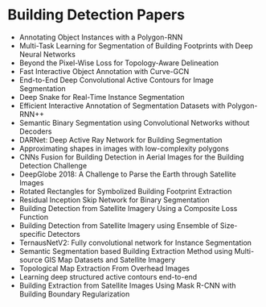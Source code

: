 # Building Detection Papers

<ul>

                             

 <li><a target="_blank" href="https://github.com/manjunath5496/Building-Detection-Papers/blob/master/b(1).pdf" style="text-decoration:none;">Annotating Object Instances with a Polygon-RNN</a></li>

 <li><a target="_blank" href="https://github.com/manjunath5496/Building-Detection-Papers/blob/master/b(2).pdf" style="text-decoration:none;">Multi-Task Learning for Segmentation of Building Footprints with Deep Neural Networks</a></li>

<li><a target="_blank" href="https://github.com/manjunath5496/Building-Detection-Papers/blob/master/b(3).pdf" style="text-decoration:none;">Beyond the Pixel-Wise Loss for Topology-Aware Delineation</a></li>
 <li><a target="_blank" href="https://github.com/manjunath5496/Building-Detection-Papers/blob/master/b(4).pdf" style="text-decoration:none;">Fast Interactive Object Annotation with Curve-GCN</a></li>                              
<li><a target="_blank" href="https://github.com/manjunath5496/Building-Detection-Papers/blob/master/b(5).pdf" style="text-decoration:none;">End-to-End Deep Convolutional Active Contours for Image Segmentation</a></li>
<li><a target="_blank" href="https://github.com/manjunath5496/Building-Detection-Papers/blob/master/b(6).pdf" style="text-decoration:none;">Deep Snake for Real-Time Instance Segmentation</a></li>
 <li><a target="_blank" href="https://github.com/manjunath5496/Building-Detection-Papers/blob/master/b(7).pdf" style="text-decoration:none;">Efficient Interactive Annotation of Segmentation Datasets with Polygon-RNN++</a></li>

 <li><a target="_blank" href="https://github.com/manjunath5496/Building-Detection-Papers/blob/master/b(8).pdf" style="text-decoration:none;"> Semantic Binary Segmentation using Convolutional Networks without Decoders </a></li>
   <li><a target="_blank" href="https://github.com/manjunath5496/Building-Detection-Papers/blob/master/b(9).pdf" style="text-decoration:none;">DARNet: Deep Active Ray Network for Building Segmentation</a></li>
  
   
 <li><a target="_blank" href="https://github.com/manjunath5496/Building-Detection-Papers/blob/master/b(10).pdf" style="text-decoration:none;">Approximating shapes in images with low-complexity polygons </a></li>                              
<li><a target="_blank" href="https://github.com/manjunath5496/Building-Detection-Papers/blob/master/b(11).pdf" style="text-decoration:none;">CNNs Fusion for Building Detection in Aerial Images for the Building Detection Challenge</a></li>
<li><a target="_blank" href="https://github.com/manjunath5496/Building-Detection-Papers/blob/master/b(12).pdf" style="text-decoration:none;">DeepGlobe 2018: A Challenge to Parse the Earth through Satellite Images</a></li>
<li><a target="_blank" href="https://github.com/manjunath5496/Building-Detection-Papers/blob/master/b(13).pdf" style="text-decoration:none;">Rotated Rectangles for Symbolized Building Footprint Extraction</a></li>

<li><a target="_blank" href="https://github.com/manjunath5496/Building-Detection-Papers/blob/master/b(14).pdf" style="text-decoration:none;">Residual Inception Skip Network for Binary Segmentation</a></li>
<li><a target="_blank" href="https://github.com/manjunath5496/Building-Detection-Papers/blob/master/b(15).pdf" style="text-decoration:none;">Building Detection from Satellite Imagery Using a Composite Loss Function</a></li>

<li><a target="_blank" href="https://github.com/manjunath5496/Building-Detection-Papers/blob/master/b(16).pdf" style="text-decoration:none;">Building Detection from Satellite Imagery using Ensemble of Size-specific Detectors</a></li>

<li><a target="_blank" href="https://github.com/manjunath5496/Building-Detection-Papers/blob/master/b(17).pdf" style="text-decoration:none;">TernausNetV2: Fully convolutional network for Instance Segmentation</a></li>

<li><a target="_blank" href="https://github.com/manjunath5496/Building-Detection-Papers/blob/master/b(18).pdf" style="text-decoration:none;">Semantic Segmentation based Building Extraction Method using Multi-source GIS Map Datasets and Satellite Imagery</a></li>
<li><a target="_blank" href="https://github.com/manjunath5496/Building-Detection-Papers/blob/master/b(19).pdf" style="text-decoration:none;">Topological Map Extraction From Overhead Images</a></li>

<li><a target="_blank" href="https://github.com/manjunath5496/Building-Detection-Papers/blob/master/b(20).pdf" style="text-decoration:none;">Learning deep structured active contours end-to-end</a></li>
<li><a target="_blank" href="https://github.com/manjunath5496/Building-Detection-Papers/blob/master/b(21).pdf" style="text-decoration:none;">Building Extraction from Satellite Images Using Mask R-CNN with Building Boundary Regularization</a></li>

                              
</ul>
